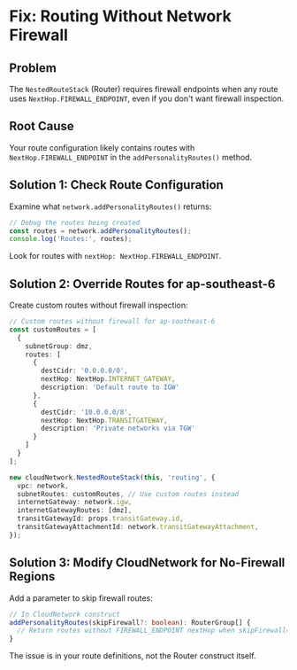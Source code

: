 # Fix: Routing Without Network Firewall

## Problem
The `NestedRouteStack` (Router) requires firewall endpoints when any route uses `NextHop.FIREWALL_ENDPOINT`, even if you don't want firewall inspection.

## Root Cause
Your route configuration likely contains routes with `NextHop.FIREWALL_ENDPOINT` in the `addPersonalityRoutes()` method.

## Solution 1: Check Route Configuration
Examine what `network.addPersonalityRoutes()` returns:

```typescript
// Debug the routes being created
const routes = network.addPersonalityRoutes();
console.log('Routes:', routes);
```

Look for routes with `nextHop: NextHop.FIREWALL_ENDPOINT`.

## Solution 2: Override Routes for ap-southeast-6
Create custom routes without firewall inspection:

```typescript
// Custom routes without firewall for ap-southeast-6
const customRoutes = [
  {
    subnetGroup: dmz,
    routes: [
      {
        destCidr: '0.0.0.0/0',
        nextHop: NextHop.INTERNET_GATEWAY,
        description: 'Default route to IGW'
      },
      {
        destCidr: '10.0.0.0/8',
        nextHop: NextHop.TRANSITGATEWAY,
        description: 'Private networks via TGW'
      }
    ]
  }
];

new cloudNetwork.NestedRouteStack(this, 'routing', {
  vpc: network,
  subnetRoutes: customRoutes, // Use custom routes instead
  internetGateway: network.igw,
  internetGatewayRoutes: [dmz],
  transitGatewayId: props.transitGateway.id,
  transitGatewayAttachmentId: network.transitGatewayAttachment,
});
```

## Solution 3: Modify CloudNetwork for No-Firewall Regions
Add a parameter to skip firewall routes:

```typescript
// In CloudNetwork construct
addPersonalityRoutes(skipFirewall?: boolean): RouterGroup[] {
  // Return routes without FIREWALL_ENDPOINT nextHop when skipFirewall=true
}
```

The issue is in your route definitions, not the Router construct itself.